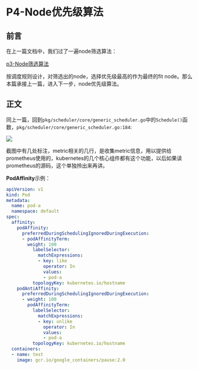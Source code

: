 # P4-Node优先级算法

## 前言

在上一篇文档中，我们过了一遍node筛选算法：

[p3-Node筛选算法](https://github.com/yinwenqin/kubeSourceCodeNote/blob/master/scheduler/P3-Node%E7%AD%9B%E9%80%89%E7%AE%97%E6%B3%95.md)

按调度规则设计，对筛选出的node，选择优先级最高的作为最终的fit node。那么本篇承接上一篇，进入下一步，node优先级算法。



## 正文

同上一篇，回到`pkg/scheduler/core/generic_scheduler.go`中的`Schedule()`函数，`pkg/scheduler/core/generic_scheduler.go:184`:

![](https://github.com/yinwenqin/kubeSourceCodeNote/blob/master/scheduler/image/p4/schedule.jpg)

截图中有几处标注，metric相关的几行，是收集metric信息，用以提供给prometheus使用的，kubernetes的几个核心组件都有这个功能，以后如果读prometheus的源码，这个单独拎出来再讲。



**PodAffinity**示例：

```yaml
apiVersion: v1
kind: Pod
metadata:
  name: pod-a
  namespace: default
spec:
  affinity:
    podAffinity:
      preferredDuringSchedulingIgnoredDuringExecution:
      - podAffinityTerm:
        weight: 100
          labelSelector:
            matchExpressions:
            - key: like
              operator: In
              values:
              - pod-a
          topologyKey: kubernetes.io/hostname
    podAntiAffinity:
      preferredDuringSchedulingIgnoredDuringExecution:
      - weight: 100
        podAffinityTerm:
          labelSelector:
            matchExpressions:
            - key: unlike
              operator: In
              values:
              - pod-a
          topologyKey: kubernetes.io/hostname          
  containers:
  - name: test
    image: gcr.io/google_containers/pause:2.0
```

